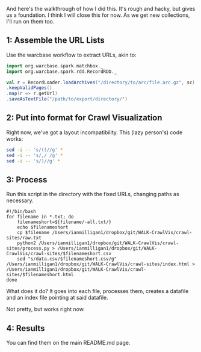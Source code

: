 And here's the walkthrough of how I did this. It's rough and hacky, but gives us a foundation. I think I will close this for now. As we get new collections, I'll run on them too. 

## 1: Assemble the URL Lists

Use the warcbase workflow to extract URLs, akin to:

```scala
import org.warcbase.spark.matchbox._
import org.warcbase.spark.rdd.RecordRDD._

val r = RecordLoader.loadArchives("/directory/to/arc/file.arc.gz", sc) 
.keepValidPages()
.map(r => r.getUrl)
.saveAsTextFile("/path/to/export/directory/")
```

## 2: Put into format for Crawl Visualization

Right now, we've got a layout incompatibility. This (lazy person's) code works:

```bash
sed -i -- 's/((//g' *
sed -i -- 's/,/ /g' *
sed -i -- 's/)//g' *
```

## 3: Process

Run this script in the directory with the fixed URLs, changing paths as necessary.

```
#!/bin/bash
for filename in *.txt; do
    filenameshort=${filename/-all.txt/}
    echo $filenameshort
    cp $filename /Users/ianmilligan1/dropbox/git/WALK-CrawlVis/crawl-sites/raw.txt
    python2 /Users/ianmilligan1/dropbox/git/WALK-CrawlVis/crawl-sites/process.py > /Users/ianmilligan1/dropbox/git/WALK-CrawlVis/crawl-sites/$filenameshort.csv
    sed "s/data.csv/$filenameshort.csv/g" /Users/ianmilligan1/dropbox/git/WALK-CrawlVis/crawl-sites/index.html > /Users/ianmilligan1/dropbox/git/WALK-CrawlVis/crawl-sites/$filenameshort.html
done
```

What does it do? It goes into each file, processes them, creates a datafile and an index file pointing at said datafile.

Not pretty, but works right now.

## 4: Results

You can find them on the main README.md page.